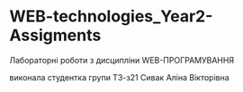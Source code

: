 # WEB-technologies_Year2-Assigments
Лабораторні роботи з дисципліни WEB-ПРОГРАМУВАННЯ

виконала студентка групи ТЗ-з21 
Сивак Аліна Вікторівна
